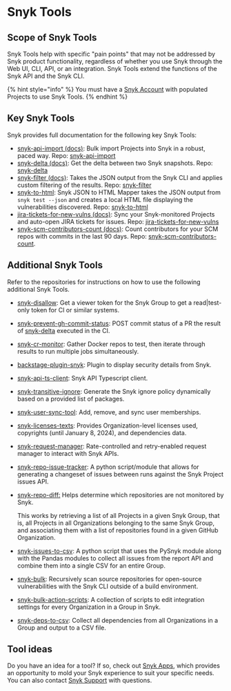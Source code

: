 # Snyk Tools

## Scope of Snyk Tools

Snyk Tools help with specific "pain points" that may not be addressed by Snyk product functionality, regardless of whether you use Snyk through the Web UI, CLI, API, or an integration. Snyk Tools extend the functions of the Snyk API and the Snyk CLI.

{% hint style="info" %}
You must have a [Snyk Account](https://snyk.io/login?cta=sign-up\&loc=nav\&page=support\_docs\_page) with populated Projects to use Snyk Tools.
{% endhint %}

## Key Snyk Tools

Snyk provides full documentation for the following key Snyk Tools:

* [snyk-api-import (docs)](tool-snyk-api-import/): Bulk import Projects into Snyk in a robust, paced way. Repo: [snyk-api-import](https://github.com/snyk/snyk-api-import)
* [snyk-delta (docs)](../../snyk-cli/scan-and-maintain-projects-using-the-cli/cli-tools/snyk-delta.md): Get the delta between two Snyk snapshots. Repo: [snyk-delta](https://github.com/snyk-tech-services/snyk-delta)
* [snyk-filter (docs)](../../snyk-cli/scan-and-maintain-projects-using-the-cli/cli-tools/snyk-filter.md): Takes the JSON output from the Snyk CLI and applies custom filtering of the results. Repo: [snyk-filter](https://github.com/snyk-tech-services/snyk-filter)
* [snyk-to-html](../../snyk-cli/scan-and-maintain-projects-using-the-cli/cli-tools/snyk-to-html.md): Snyk JSON to HTML Mapper takes the JSON output from `snyk test --json` and creates a local HTML file displaying the vulnerabilities discovered. Repo: [snyk-to-html](https://github.com/snyk/snyk-to-html)
* [jira-tickets-for-new-vulns (docs)](tool-jira-tickets-for-new-vulns.md): Sync your Snyk-monitored Projects and auto-open JIRA tickets for issues. Repo: [jira-tickets-for-new-vulns](https://github.com/snyk-tech-services/jira-tickets-for-new-vulns)
* [snyk-scm-contributors-count (docs)](../../snyk-cli/scan-and-maintain-projects-using-the-cli/cli-tools/snyk-scm-contributors-count/): Count contributors for your SCM repos with commits in the last 90 days. Repo: [snyk-scm-contributors-count](https://github.com/snyk-tech-services/snyk-scm-contributors-count).

## Additional Snyk Tools

Refer to the repositories for instructions on how to use the following additional Snyk Tools.

* [snyk-disallow](https://github.com/snyk-tech-services/snyk-disallow): Get a viewer token for the Snyk Group to get a read|test-only token for CI or similar systems.
* [snyk-prevent-gh-commit-status](https://github.com/snyk-tech-services/snyk-prevent-gh-commit-status): POST commit status of a PR the result of [snyk-delta](https://github.com/snyk-tech-services/snyk-delta) executed in the CI.
* [snyk-cr-monitor](https://github.com/snyk-tech-services/snyk-cr-monitor): Gather Docker repos to test, then iterate through results to run multiple jobs simultaneously.
* [backstage-plugin-snyk](https://github.com/snyk-tech-services/backstage-plugin-snyk): Plugin to display security details from Snyk.
* [snyk-api-ts-client](https://github.com/snyk-tech-services/snyk-api-ts-client): Snyk API Typescript client.
* [snyk-transitive-ignore](https://github.com/snyk-tech-services/snyk-transitive-ignore): Generate the Snyk ignore policy dynamically based on a provided list of packages.
* [snyk-user-sync-tool](https://github.com/snyk-tech-services/snyk-user-sync-tool): Add, remove, and sync user memberships.
* [snyk-licenses-texts](https://github.com/snyk-tech-services/snyk-licenses-texts): Provides Organization-level licenses used, copyrights (until January 8, 2024), and dependencies data.
* [snyk-request-manager](https://github.com/snyk-tech-services/snyk-request-manager): Rate-controlled and retry-enabled request manager to interact with Snyk APIs.
* [snyk-repo-issue-tracker](https://github.com/snyk-tech-services/snyk-repo-issue-tracker): A python script/module that allows for generating a changeset of issues between runs against the Snyk Project issues API.
*   [snyk-repo-diff:](https://github.com/snyk-tech-services/snyk-repo-diff) Helps determine which repositories are not monitored by Snyk.

    This works by retrieving a list of all Projects in a given Snyk Group, that is, all Projects in all Organizations belonging to the same Snyk Group, and associating them with a list of repositories found in a given GitHub Organization.
* [snyk-issues-to-csv](https://github.com/snyk-tech-services/snyk-issues-to-csv): A python script that uses the PySnyk module along with the Pandas modules to collect all issues from the report API and combine them into a single CSV for an entire Group.
* [snyk-bulk](https://github.com/snyk-tech-services/snyk-bulk): Recursively scan source repositories for open-source vulnerabilities with the Snyk CLI outside of a build environment.
* [snyk-bulk-action-scripts](https://github.com/snyk-tech-services/snyk-bulk-action-scripts): A collection of scripts to edit integration settings for every Organization in a Group in Snyk.
* [snyk-deps-to-csv](https://github.com/snyk-tech-services/snyk-deps-to-csv): Collect all dependencies from all Organizations in a Group and output to a CSV file.

## Tool ideas

Do you have an idea for a tool? If so, check out [Snyk Apps](../../snyk-api/how-to-use-snyk-apps-apis/), which provides an opportunity to mold your Snyk experience to suit your specific needs. You can also contact [Snyk Support](https://support.snyk.io/hc/en-us/) with questions.
